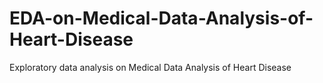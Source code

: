 # EDA-on-Medical-Data-Analysis-of-Heart-Disease
Exploratory data analysis on Medical Data Analysis of Heart Disease
